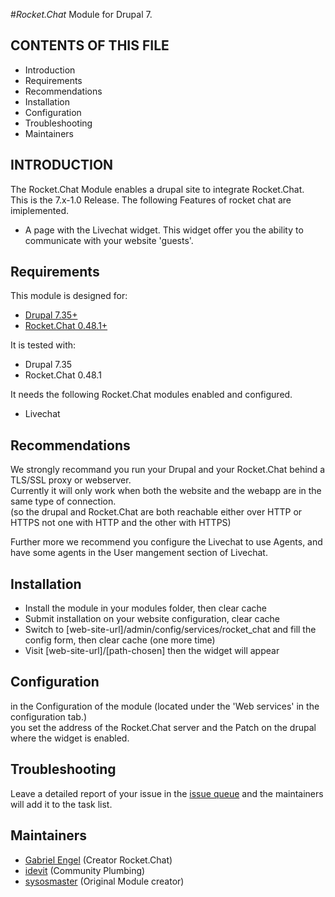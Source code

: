 #_Rocket.Chat_ Module for Drupal 7.


CONTENTS OF THIS FILE
---------------------
   
 * Introduction
 * Requirements
 * Recommendations
 * Installation
 * Configuration
 * Troubleshooting
 * Maintainers


INTRODUCTION
------------

The Rocket.Chat Module enables a drupal site to integrate Rocket.Chat.  
This is the 7.x-1.0 Release.
The following Features of rocket chat are imiplemented. 

 * A page with the Livechat widget.
   This widget offer you the ability to communicate with
   your website 'guests'.


Requirements
------------

This module is designed for:
 - [Drupal 7.35+](https://www.drupal.org/project/drupal)
 - [Rocket.Chat 0.48.1+](https://rocket.chat/)

It is tested with:
 - Drupal 7.35
 - Rocket.Chat 0.48.1
 
It needs the following Rocket.Chat modules enabled and configured.
 - Livechat


Recommendations
---------------

We strongly recommand you run your Drupal and your Rocket.Chat behind a TLS/SSL 
proxy or webserver.  
Currently it will only work when both the website and the webapp are in the same
 type of connection.  
(so the drupal and Rocket.Chat are both reachable either over HTTP or HTTPS not 
one with HTTP and the other with HTTPS)

Further more we recommend you configure the Livechat to use Agents, and have 
some agents in the User mangement section of Livechat.


Installation
------------

- Install the module in your modules folder, then clear cache
- Submit installation on your website configuration, clear cache
- Switch to [web-site-url]/admin/config/services/rocket_chat and fill the config
  form, then clear cache (one more time)
- Visit [web-site-url]/[path-chosen] then the widget will appear 


Configuration
-------------

in the Configuration of the module (located under the 'Web services' in the 
configuration tab.)  
 you set the address of the Rocket.Chat server and the Patch on the drupal where
 the widget is enabled.

 
Troubleshooting
---------------
 
Leave a detailed report of your issue in the 
[issue queue](https://www.drupal.org/project/issues/search/2649818) 
and the maintainers will add it to the task list.
 
  
Maintainers
-----------
 
 - [Gabriel Engel](https://www.drupal.org/u/gabriel-engel) (Creator Rocket.Chat)
 - [idevit](https://www.drupal.org/u/idevit) (Community Plumbing)
 - [sysosmaster](https://www.drupal.org/u/sysosmaster) (Original Module creator)
